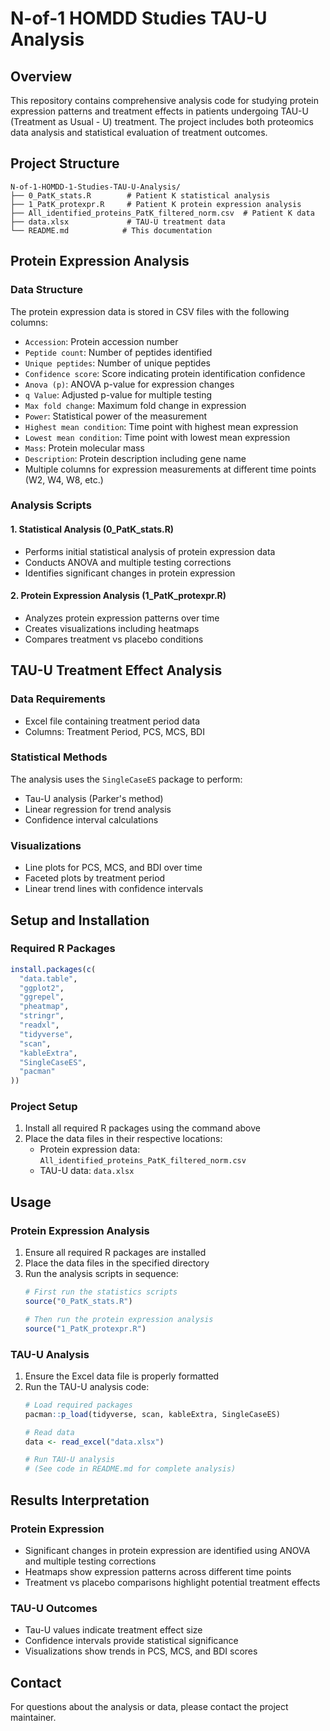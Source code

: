 # N-of-1 HOMDD Studies TAU-U Analysis

## Overview
This repository contains comprehensive analysis code for studying protein expression patterns and treatment effects in patients undergoing TAU-U (Treatment as Usual - U) treatment. The project includes both proteomics data analysis and statistical evaluation of treatment outcomes.

## Project Structure
```
N-of-1-HOMDD-1-Studies-TAU-U-Analysis/
├── 0_PatK_stats.R        # Patient K statistical analysis
├── 1_PatK_protexpr.R     # Patient K protein expression analysis
├── All_identified_proteins_PatK_filtered_norm.csv  # Patient K data
├── data.xlsx             # TAU-U treatment data
└── README.md            # This documentation
```

## Protein Expression Analysis

### Data Structure
The protein expression data is stored in CSV files with the following columns:
- `Accession`: Protein accession number
- `Peptide count`: Number of peptides identified
- `Unique peptides`: Number of unique peptides
- `Confidence score`: Score indicating protein identification confidence
- `Anova (p)`: ANOVA p-value for expression changes
- `q Value`: Adjusted p-value for multiple testing
- `Max fold change`: Maximum fold change in expression
- `Power`: Statistical power of the measurement
- `Highest mean condition`: Time point with highest mean expression
- `Lowest mean condition`: Time point with lowest mean expression
- `Mass`: Protein molecular mass
- `Description`: Protein description including gene name
- Multiple columns for expression measurements at different time points (W2, W4, W8, etc.)

### Analysis Scripts

#### 1. Statistical Analysis (0_PatK_stats.R)
- Performs initial statistical analysis of protein expression data
- Conducts ANOVA and multiple testing corrections
- Identifies significant changes in protein expression

#### 2. Protein Expression Analysis (1_PatK_protexpr.R)
- Analyzes protein expression patterns over time
- Creates visualizations including heatmaps
- Compares treatment vs placebo conditions

## TAU-U Treatment Effect Analysis

### Data Requirements
- Excel file containing treatment period data
- Columns: Treatment Period, PCS, MCS, BDI

### Statistical Methods
The analysis uses the `SingleCaseES` package to perform:
- Tau-U analysis (Parker's method)
- Linear regression for trend analysis
- Confidence interval calculations

### Visualizations
- Line plots for PCS, MCS, and BDI over time
- Faceted plots by treatment period
- Linear trend lines with confidence intervals

## Setup and Installation

### Required R Packages
```R
install.packages(c(
  "data.table",
  "ggplot2",
  "ggrepel",
  "pheatmap",
  "stringr",
  "readxl",
  "tidyverse",
  "scan",
  "kableExtra",
  "SingleCaseES",
  "pacman"
))
```

### Project Setup
1. Install all required R packages using the command above
2. Place the data files in their respective locations:
   - Protein expression data: `All_identified_proteins_PatK_filtered_norm.csv`
   - TAU-U data: `data.xlsx`

## Usage

### Protein Expression Analysis
1. Ensure all required R packages are installed
2. Place the data files in the specified directory
3. Run the analysis scripts in sequence:
   ```R
   # First run the statistics scripts
   source("0_PatK_stats.R")
   
   # Then run the protein expression analysis
   source("1_PatK_protexpr.R")
   ```

### TAU-U Analysis
1. Ensure the Excel data file is properly formatted
2. Run the TAU-U analysis code:
   ```R
   # Load required packages
   pacman::p_load(tidyverse, scan, kableExtra, SingleCaseES)
   
   # Read data
   data <- read_excel("data.xlsx")
   
   # Run TAU-U analysis
   # (See code in README.md for complete analysis)
   ```

## Results Interpretation

### Protein Expression
- Significant changes in protein expression are identified using ANOVA and multiple testing corrections
- Heatmaps show expression patterns across different time points
- Treatment vs placebo comparisons highlight potential treatment effects

### TAU-U Outcomes
- Tau-U values indicate treatment effect size
- Confidence intervals provide statistical significance
- Visualizations show trends in PCS, MCS, and BDI scores

## Contact
For questions about the analysis or data, please contact the project maintainer.

